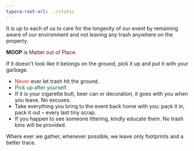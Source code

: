 ```yaml
---
typora-root-url: ../static
---
```


It is up to each of us to care for the longevity of our event by remaining aware of our environment and not leaving any trash anywhere on the property.	 

**MOOP** is <span style="color:#77011e;">Matter out of Place.</span>

If it doesn't look like it belongs on the ground, pick it up and put it with your garbage.

- <span style="color:#c1272d;">Never </span> ever let trash hit the ground. 
- <span style="color:#006a44;">Pick up after yourself.</span>
- If it is your cigarette butt, beer can or decoration, it goes with you when you leave. No excuses.
- Take everything you bring to the event back home with you: pack it in, pack it out – every last tiny scrap.
- If you happen to see someone littering, kindly educate them.  No trash bins will be provided.



Where ever we gather, whenever possible, we leave only footprints and a better trace. 

